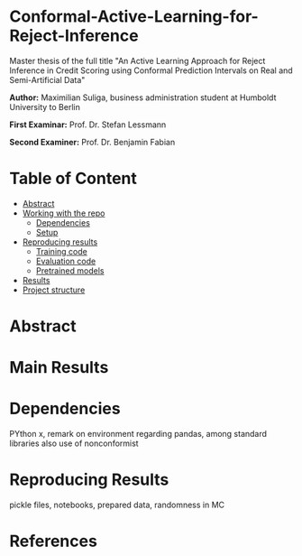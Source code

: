 # Conformal-Active-Learning-for-Reject-Inference
Master thesis of the full title "An Active Learning Approach for Reject Inference in Credit Scoring using Conformal Prediction Intervals on Real and Semi-Artificial Data"

**Author:** Maximilian Suliga, business administration student at Humboldt University to Berlin

**First Examinar:** Prof. Dr. Stefan Lessmann

**Second Examiner:** Prof. Dr. Benjamin Fabian

# Table of Content

- [Abstract](#Abstract)
- [Working with the repo](#Working-with-the-repo)
    - [Dependencies](#Dependencies)
    - [Setup](#Setup)
- [Reproducing results](#Reproducing-results)
    - [Training code](#Training-code)
    - [Evaluation code](#Evaluation-code)
    - [Pretrained models](#Pretrained-models)
- [Results](#Results)
- [Project structure](-Project-structure)


# Abstract

# Main Results

# Dependencies
PYthon x, remark on environment regarding pandas, among standard libraries also use of nonconformist

# Reproducing Results
pickle files, notebooks, prepared data, randomness in MC

# References
